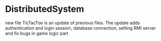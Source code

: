 # DistributedSystem
new file TicTacToe is an update of previous files. The update adds authentication and login session, database connection, setting RMI server and fix bugs in game logic part
